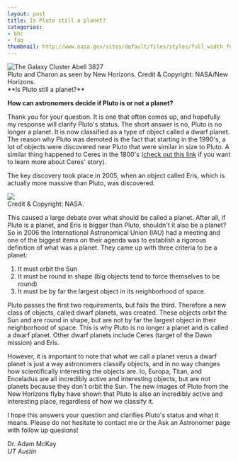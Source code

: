 ```yaml
---
layout: post
title: Is Pluto still a planet?
categories:
- bhc
- faq
thumbnail: http://www.nasa.gov/sites/default/files/styles/full_width_feature/public/thumbnails/image/nh-pluto-charon-v2-10-1-15.jpg
---
```

<div class="image">
<img src="http://www.nasa.gov/sites/default/files/styles/full_width_feature/public/thumbnails/image/nh-pluto-charon-v2-10-1-15.jpg" alt="The Galaxy Cluster Abell 3827">
<div class="caption">Pluto and Charon as seen by New Horizons. Credit & Copyright: NASA/New Horizons.</div>
</div>
**Is Pluto still a planet?**

**How can astronomers decide if Pluto is or not a planet?**

Thank you for your question.  It is one that often comes up, and hopefully my response will clarify Pluto's status.  The short answer is no, Pluto is no longer a planet.  It is now classified as a type of object called a dwarf planet.  The reason why Pluto was demoted is the fact that starting in the 1990's, a lot of objects were discovered near Pluto that were similar in size to Pluto.   A similar thing happened to Ceres in the 1800's ([check out this link](https://en.wikipedia.org/wiki/Ceres_%28dwarf_planet%29#Classification) if you want to learn more about Ceres' story).

The key discovery took place in 2005, when an object called Eris, which is actually more massive than Pluto, was discovered.

<div class="image">
<img src="https://upload.wikimedia.org/wikipedia/commons/thumb/9/91/EightTNOs.png/1600px-EightTNOs.png">
<div class="caption">Credit & Copyright: NASA.</div>
</div>

This caused a large debate over what should be called a planet.  After all, if Pluto is a planet, and Eris is bigger than Pluto, shouldn't it also be a planet?  So in 2006 the International Astronomical Union (IAU) had a meeting and one of the biggest items on their agenda was to establish a rigorous definition of what was a planet.  They came up with three criteria to be a planet:

1) It must orbit the Sun<br>
2) It must be round in shape (big objects tend to force themselves to be round)<br>
3) It must be by far the largest object in its neighborhood of space.<br>

Pluto passes the first two requirements, but fails the third.  Therefore a new class of objects, called dwarf planets, was created.  These objects orbit the Sun and are round in shape, but are not by far the largest object in their neighborhood of space.  This is why Pluto is no longer a planet and is called a dwarf planet.  Other dwarf planets include Ceres (target of the Dawn mission) and Eris.

However, it is important to note that what we call a planet verus a dwarf planet is just a way astronomers classify objects, and in no way changes how scientifically interesting the objects are.  Io, Europa, Titan, and Enceladus are all incredibly active and interesting objects, but are not planets because they don't orbit the Sun.  The new images of Pluto from the New Horizons flyby have shown that Pluto is also an incredibly active and interesting place, regardless of how we classify it.

I hope this answers your question and clarifies Pluto's status and what it means.  Please do not hesitate to contact me or the Ask an Astronomer page with follow up quesions!

Dr. Adam McKay<br>
*UT Austin*
